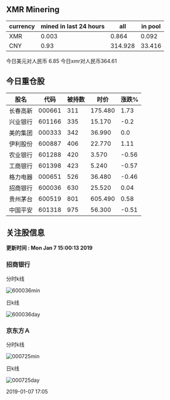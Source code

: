 ## XMR Minering

|currency|mined in last 24 hours|all|in pool|
|---|---|---|---|
|XMR|0.003|0.864|0.092|
|CNY|0.93|314.928|33.416|

今日美元对人民币 6.85	今日xmr对人民币364.61


## 今日重仓股 

|股名|代码|被持数|时价|涨跌%|
|---|---|---|---|---|
|长春高新|000661|311|175.480|1.73|
|兴业银行|601166|335|15.170|-0.2|
|美的集团|000333|342|36.990|0.0|
|伊利股份|600887|406|22.770|1.11|
|农业银行|601288|420|3.570|-0.56|
|工商银行|601398|423|5.240|-0.57|
|格力电器|000651|526|36.480|-0.46|
|招商银行|600036|630|25.520|0.04|
|贵州茅台|600519|801|605.490|0.58|
|中国平安|601318|975|56.300|-0.51|

## 关注股信息
**更新时间 : Mon Jan  7 15:00:13 2019**
### 招商银行 
分时k线

![600036min](http://image.sinajs.cn/newchart/min/n/sh600036.gif)

日k线

![600036day](http://image.sinajs.cn/newchart/daily/n/sh600036.gif)

### 京东方Ａ 
分时k线

![000725min](http://image.sinajs.cn/newchart/min/n/sz000725.gif)

日k线

![000725day](http://image.sinajs.cn/newchart/daily/n/sz000725.gif)

2019-01-07 17:05